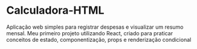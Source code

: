 # Calculadora-HTML
Aplicação web simples para registrar despesas e visualizar um resumo mensal. Meu primeiro projeto utilizando React, criado para praticar conceitos de estado, componentização, props e renderização condicional
